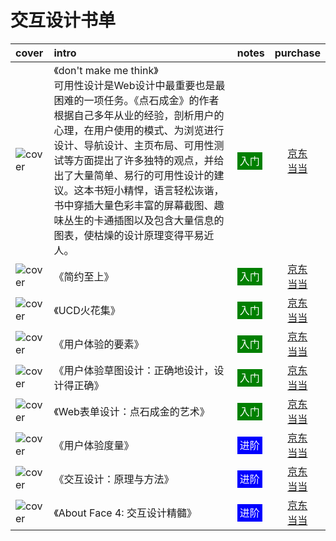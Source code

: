 # 交互设计书单

|cover|intro|notes|purchase|
|:--|:--|:--|:--:|
|![cover](https://guidelines.cc/assets/imgs/s1723386.jpg)| 《don't make me think》  <br>可用性设计是Web设计中最重要也是最困难的一项任务。《点石成金》的作者根据自己多年从业的经验，剖析用户的心理，在用户使用的模式、为浏览进行设计、导航设计、主页布局、可用性测试等方面提出了许多独特的观点，并给出了大量简单、易行的可用性设计的建议。这本书短小精悍，语言轻松诙谐，书中穿插大量色彩丰富的屏幕截图、趣味丛生的卡通插图以及包含大量信息的图表，使枯燥的设计原理变得平易近人。 | <span style="background:green;color:white;padding:4px;">入门</span> |[京东](https://search.jd.com/Search?keyword=don't%20make%20me%20think&enc=utf-8)<br />[当当](http://search.dangdang.com/?key=don't%20make%20me%20think) |
|![cover](https://guidelines.cc/assets/imgs/s4592217.jpg)| 《简约至上》 | <span style="background:green;color:white;padding:4px;">入门</span> |[京东](https://search.jd.com/Search?keyword=《简约至上》&enc=utf-8)<br />[当当](http://search.dangdang.com/?key=《简约至上》) |
|![cover](https://guidelines.cc/assets/imgs/s3726853.jpg)| 《UCD火花集》  | <span style="background:green;color:white;padding:4px;">入门</span> |[京东](https://search.jd.com/Search?keyword=UCD火花集&enc=utf-8)<br />[当当](http://search.dangdang.com/?key=UCD火花集) |
|![cover](https://guidelines.cc/assets/imgs/s2923557.jpg)| 《用户体验的要素》 | <span style="background:green;color:white;padding:4px;">入门</span> |[京东](https://search.jd.com/Search?keyword=用户体验的要素&enc=utf-8)<br />[当当](http://search.dangdang.com/?key=用户体验的要素) |
|![cover](https://guidelines.cc/assets/imgs/s27979206.jpg)| 《用户体验草图设计：正确地设计，设计得正确》 | <span style="background:green;color:white;padding:4px;">入门</span> |[京东](https://search.jd.com/Search?keyword=用户体验草图设计&enc=utf-8)<br />[当当](http://search.dangdang.com/?key=用户体验草图设计) |
|![cover](https://guidelines.cc/assets/imgs/s11230326.jpg)| 《Web表单设计：点石成金的艺术》 | <span style="background:green;color:white;padding:4px;">入门</span> |[京东](https://search.jd.com/Search?keyword=Web表单设计：点石成金的艺术&enc=utf-8)<br />[当当](http://search.dangdang.com/?key=Web表单设计：点石成金的艺术) |
|![cover](https://guidelines.cc/assets/imgs/s4622614.jpg)| 《用户体验度量》 | <span style="background:blue;color:white;padding:4px;">进阶</span> |[京东](https://search.jd.com/Search?keyword=用户体验度量&enc=utf-8)<br />[当当](http://search.dangdang.com/?key=用户体验度量) |
|![cover](https://guidelines.cc/assets/imgs/s29356498.jpg)| 《交互设计：原理与方法》  | <span style="background:blue;color:white;padding:4px;">进阶</span> |[京东](https://search.jd.com/Search?keyword=交互设计：原理与方法&enc=utf-8)<br />[当当](http://search.dangdang.com/?key=交互设计：原理与方法) |
|![cover](https://guidelines.cc/assets/imgs/s29011584.jpg)| 《About Face 4: 交互设计精髓》 | <span style="background:blue;color:white;padding:4px;">进阶</span> |[京东](https://search.jd.com/Search?keyword=About%20Face%204&enc=utf-8)<br />[当当](http://search.dangdang.com/?key=About%20Face%204) |
